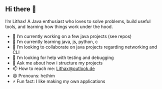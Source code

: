 ## Hi there 👋

I’m Lithax! A Java enthusiast who loves to solve problems, build useful tools, and learning how things work under the hood.

- 🔭 I’m currently working on a few java projects (see repos)
- 🌱 I’m currently learning java, js, python, c
- 👯 I’m looking to collaborate on java projects regarding networking and CLI
- 🤔 I’m looking for help with testing and debugging
- 💬 Ask me about how i structure my projects
- 📫 How to reach me: Lithax@outlook.de
- 😄 Pronouns: he/him
- ⚡ Fun fact: I like making my own applications
